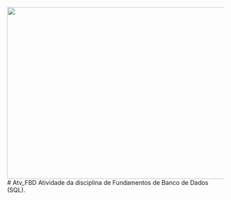 <div align="center">
<img src="https://user-images.githubusercontent.com/71513260/151648758-ff040416-e554-4311-aa01-aaf090964b6d.png" width="600" height="400"/>
</div>
# Atv_FBD
Atividade da disciplina de Fundamentos de Banco de Dados (SQL). 
